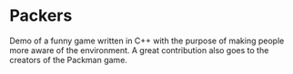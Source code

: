 # Packers
Demo of a funny game written in C++ with the purpose of making people more aware of the environment. A great contribution also goes to the creators of the Packman game.
